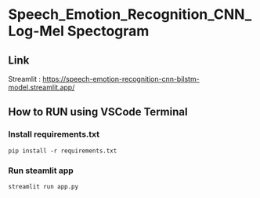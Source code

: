 # Speech_Emotion_Recognition_CNN_Log-Mel Spectogram

## Link

Streamlit : https://speech-emotion-recognition-cnn-bilstm-model.streamlit.app/

## How to RUN using VSCode Terminal

### Install requirements.txt
```
pip install -r requirements.txt
```

### Run steamlit app
```
streamlit run app.py
```

